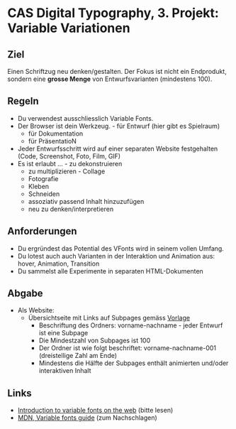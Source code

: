 # CAS Digital Typography, 3. Projekt: Variable Variationen

## Ziel

Einen Schriftzug neu denken/gestalten. Der Fokus ist nicht ein Endprodukt, sondern eine **grosse Menge** von Entwurfsvarianten (mindestens 100).

## Regeln

- Du verwendest ausschliesslich Variable Fonts.
- Der Browser ist dein Werkzeug.
  - für Entwurf (hier gibt es Spielraum)
  - für Dokumentation
  - für PräsentatioN
- Jeder Entwurfsschritt wird auf einer separaten Website festgehalten (Code, Screenshot, Foto, Film, GIF)
- Es ist erlaubt …
  - zu dekonstruieren
  - zu multiplizieren
  - Collage
  - Fotografie
  - Kleben
  - Schneiden
  - assoziativ passend Inhalt hinzuzufügen
  - neu zu denken/interpretieren

## Anforderungen

- Du ergründest das Potential des VFonts wird in seinem vollen Umfang.
- Du lotest auch auch Varianten in der Interaktion und Animation aus: hover, Animation, Transition
- Du sammelst alle Experimente in separaten HTML-Dokumenten

## Abgabe

- Als Website:
  - Übersichtseite mit Links auf Subpages gemäss [Vorlage]()
    - Beschriftung des Ordners: vorname-nachname
  - jeder Entwurf ist eine Subpage
    - Die Mindestzahl von Subpages ist 100
    - Der Ordner ist wie folgt beschriftet: vorname-nachname-001 (dreistellige Zahl am Ende)
    - Mindestens die Hälfte der Subpages enthält animierten und/oder interaktiven Inhalt

## Links

 - [Introduction to variable fonts on the web](https://web.dev/variable-fonts/) (bitte lesen)
 - [MDN, Variable fonts guide](https://developer.mozilla.org/en-US/docs/Web/CSS/CSS_Fonts/Variable_Fonts_Guide) (zum Nachschlagen)